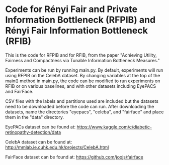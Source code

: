 # Code for Rényi Fair and Private Information Bottleneck (RFPIB) and Rényi Fair Information Bottleneck (RFIB)

This is the code for RFPIB and for RFIB, from the paper "Achieving Utility, Fairness and Compactness via Tunable Information Bottleneck Measures."

Experiments can be run by running main.py. By default, experiments will run using RFPIB on the CelebA dataset. 
By changing variables at the top of the main() method in main.py, the code can be modified to run experiments on RFIB or on various baselines, 
and with other datasets including EyePACS and FairFace.

CSV files with the labels and partitions used are included but the datasets need to be downloaded before the code can run.
After downloading the datasets, name the directories "eyepacs", "celeba", and "fairface" and place them in the "data" directory.

EyePACs dataset can be found at: https://www.kaggle.com/c/diabetic-retinopathy-detection/data

CelebA dataset can be found at: http://mmlab.ie.cuhk.edu.hk/projects/CelebA.html

FairFace dataset can be found at: https://github.com/joojs/fairface

